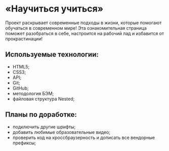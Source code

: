# «Научиться учиться»
Проект раскрывает современные подходы в жизни, которые  помогают обучаться в современном мире! Эта ознакомительная страница поможет разобраться в себе, настроится на рабочий лад и избавится от прокрастинации!

## Используемые технологии:
- HTML5;
- CSS3;
- API;
- Git;
- GitHub;
- методология БЭМ;
- файловая структура Nested;
## Планы по доработке:
-   подключить другие шрифты;
-   добавить любимые образовательные видео;
-   проверить код на кроссбраузерность и дописать все вендорные префиксы;
